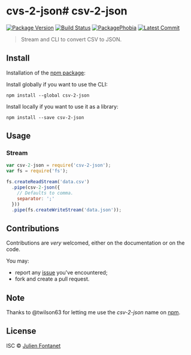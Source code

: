 # cvs-2-json# csv-2-json

[![Package Version](https://badgen.net/npm/v/csv-2-json)](https://npmjs.org/package/csv-2-json) [![Build Status](https://travis-ci.org/julien-f/csv-2-json.png?branch=master)](https://travis-ci.org/julien-f/csv-2-json) [![PackagePhobia](https://badgen.net/packagephobia/install/csv-2-json)](https://packagephobia.now.sh/result?p=csv-2-json) [![Latest Commit](https://badgen.net/github/last-commit/julien-f/csv-2-json)](https://github.com/julien-f/csv-2-json/commits/master)


> Stream and CLI to convert CSV to JSON.

## Install

Installation of the [npm package](https://npmjs.org/package/csv-2-json):

Install globally if you want to use the CLI:

```
npm install --global csv-2-json
```

Install locally if you want to use it as a library:

```
npm install --save csv-2-json
```

## Usage



### Stream

```javascript
var csv-2-json = require('csv-2-json');
var fs = require('fs');

fs.createReadStream('data.csv')
  .pipe(csv-2-json({
    // Defaults to comma.
    separator: ';'
  }))
  .pipe(fs.createWriteStream('data.json'));
```

## Contributions

Contributions are *very* welcomed, either on the documentation or on
the code.

You may:

- report any [issue](https://github.com/julien-f/csv-2-json/issues)
  you've encountered;
- fork and create a pull request.

## Note

Thanks to @twilson63 for letting me use the *csv-2-json* name on [npm](https://www.npmjs.org/).

## License

ISC © [Julien Fontanet](http://julien.isonoe.net)

